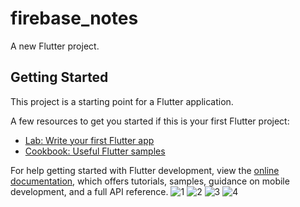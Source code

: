 # firebase_notes

A new Flutter project.

## Getting Started

This project is a starting point for a Flutter application.

A few resources to get you started if this is your first Flutter project:

- [Lab: Write your first Flutter app](https://docs.flutter.dev/get-started/codelab)
- [Cookbook: Useful Flutter samples](https://docs.flutter.dev/cookbook)

For help getting started with Flutter development, view the
[online documentation](https://docs.flutter.dev/), which offers tutorials,
samples, guidance on mobile development, and a full API reference.
![1](https://user-images.githubusercontent.com/120237924/226430849-c6792d03-fb3c-4ac6-8989-5c5000202932.png)
![2](https://user-images.githubusercontent.com/120237924/226430858-a9ecd1f4-f36f-42fe-b2f1-77676ab3cddf.png)
![3](https://user-images.githubusercontent.com/120237924/226430862-b6725a3c-5cff-4200-ae44-daee6d48d36a.png)
![4](https://user-images.githubusercontent.com/120237924/226430867-bbbe11e8-409c-43a1-8381-2b7d9538f382.png)
